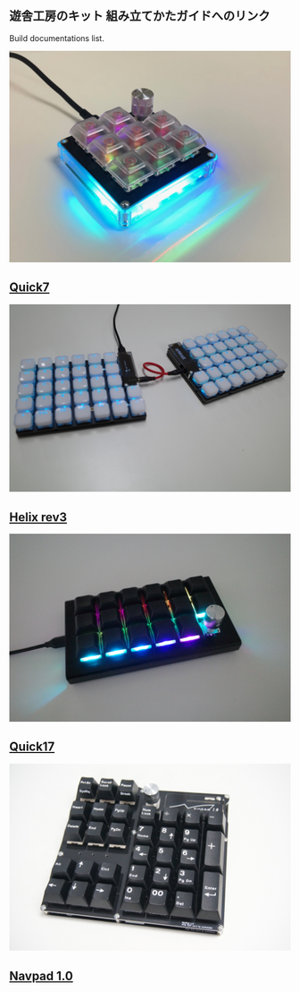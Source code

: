 ## 遊舎工房のキット 組み立てかたガイドへのリンク

Build documentations list.

[![Quick7_complete](Quick7/imgs/IMG_4044.jpeg)](Quick7/BuildGuide.md)

## [Quick7](Quick7/BuildGuide.md)

[![Helix_rev3_complete](helix_rev3/imgs/IMG_4598.JPG)](helix_rev3/BuildGuide_LP.md)

## [Helix rev3](helix_rev3/BuildGuide_LP.md)

[![quick17_steel-case](Quick17/imgs/IMG_4945.JPG)](Quick17/readme.md)

## [Quick17](Quick17/readme.md)

[![Navpad_10_complete](Navpad_10/imgs/IMG_3887.jpg)](Navpad_10/readme.md)

## [Navpad 1.0](Navpad_10/readme.md)

